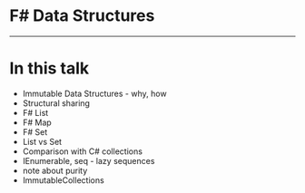 <!-- header: '**F# Data Structures**' -->

# F# Data Structures

---

# In this talk
- Immutable Data Structures - why, how
- Structural sharing
- F# List
- F# Map
- F# Set
- List vs Set
- Comparison with C# collections
- IEnumerable, seq - lazy sequences
- note about purity
- ImmutableCollections
